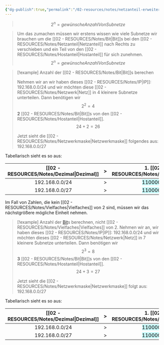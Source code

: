 ```yaml
---
{"dg-publish":true,"permalink":"/02-resources/notes/netzanteil-erweitern/","tags":["netzwerk/subnetting","netzwerk/ip/ipv4"],"updated":"2024-07-30T18:26:35.000+02:00"}
---
```


>$$2^{n}=gewünsche Anzahl Von Subnetze$$

>Um das zumachen müssen wir erstens wissen wie viele Subnetze wir brauchen um die [[02 - RESOURCES/Notes/Bit\|Bit]]s bei den [[02 - RESOURCES/Notes/Netzanteil\|Netzanteil]] nach Rechts zu verschieben und ein Teil von den [[02 - RESOURCES/Notes/Hostanteil\|Hostanteil]] für sich zunehmen.
>$$2^{n}=gewünsche Anzahl Von Subnetze$$

>[!example] Anzahl der [[02 - RESOURCES/Notes/Bit\|Bit]]s berechen
>
>Nehmen wir an wir haben dieses [[02 - RESOURCES/Notes/IP\|IP]]: 192.168.0.0/24
>und wir möchten diese [[02 - RESOURCES/Notes/Netzwerk\|Netz]] in 4 kleinere Subnetze unterteilen.
>Dann benötigen wir $$2^{2}=4$$ 
>**2** [[02 - RESOURCES/Notes/Bit\|Bit]]s von den [[02 - RESOURCES/Notes/Hostanteil\|Hostanteil]].
>$$24+2=26$$
>
>Jetzt sieht die [[02 - RESOURCES/Notes/Netzwerkmaske\|Netzwerkmaske]] folgendes aus: 192.168.0.0/27

Tabellarisch sieht es so aus:

|    [[02 - RESOURCES/Notes/Dezimal\|Dezimal]]     | >   |                    1. [[02 - RESOURCES/Notes/Oktett\|Oktett]]e                    |                    2. [[02 - RESOURCES/Notes/Oktett\|Oktett]]e                    |                    3. [[02 - RESOURCES/Notes/Oktett\|Oktett]]e                    | 4. [[02 - RESOURCES/Notes/Oktett\|Oktett]]e                                       |
| :------------: | --- | :--------------------------------------------------: | :--------------------------------------------------: | :--------------------------------------------------: | ---------------------------------------------------- |
| 192.168.0.0/24 | >   | <mark style="background: #ABF7F7A6;">11000000</mark> | <mark style="background: #ABF7F7A6;">10101000</mark> | <mark style="background: #ABF7F7A6;">00000000</mark> | 00000000                                             |
| 192.168.0.0/27 | >   | <mark style="background: #ABF7F7A6;">11000000</mark> | <mark style="background: #ABF7F7A6;">10101000</mark> | <mark style="background: #ABF7F7A6;">00000000</mark> | <mark style="background: #ABF7F7A6;">00</mark>000000 |


Im Fall von Zahlen, die kein [[02 - RESOURCES/Notes/Vielfaches\|Vielfaches]] von 2 sind, müssen wir das nächstgrößere mögliche Einheit nehmen.

>[!example] Anzahl der [Bit](app://obsidian.md/Bit)s berechnen, nicht [[02 - RESOURCES/Notes/Vielfaches\|Vielfaches]] von 2.
>Nehmen wir an, wir haben dieses [[02 - RESOURCES/Notes/IP\|IP]]: 192.168.0.0/24
>und wir möchten dieses [[02 - RESOURCES/Notes/Netzwerk\|Netz]] in 7 kleinere Subnetze unterteilen.
>Dann benötigen wir $$2^{3}=8$$ 
>**3** [[02 - RESOURCES/Notes/Bit\|Bit]]s von den [[02 - RESOURCES/Notes/Hostanteil\|Hostanteil]].
>$$24+3=27$$
>
>Jetzt sieht die [[02 - RESOURCES/Notes/Netzwerkmaske\|Netzwerkmaske]] folgt aus: 192.168.0.0/27


Tabellarisch sieht es so aus:

|    [[02 - RESOURCES/Notes/Dezimal\|Dezimal]]     | >   |                    1. [[02 - RESOURCES/Notes/Oktett\|Oktett]]e                    |                    2. [[02 - RESOURCES/Notes/Oktett\|Oktett]]e                    |                    3. [[02 - RESOURCES/Notes/Oktett\|Oktett]]e                    | 4. [[02 - RESOURCES/Notes/Oktett\|Oktett]]e                                       |
| :------------: | --- | :--------------------------------------------------: | :--------------------------------------------------: | :--------------------------------------------------: | ---------------------------------------------------- |
| 192.168.0.0/24 | >   | <mark style="background: #ABF7F7A6;">11000000</mark> | <mark style="background: #ABF7F7A6;">10101000</mark> | <mark style="background: #ABF7F7A6;">00000000</mark> | 00000000                                             |
| 192.168.0.0/27 | >   | <mark style="background: #ABF7F7A6;">11000000</mark> | <mark style="background: #ABF7F7A6;">10101000</mark> | <mark style="background: #ABF7F7A6;">00000000</mark> | <mark style="background: #ABF7F7A6;">000</mark>00000 |


